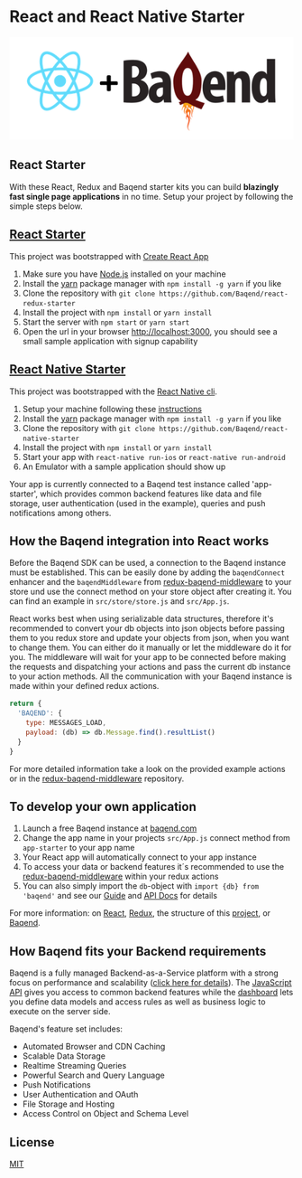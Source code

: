 # React and React Native Starter
!["Logo"](https://github.com/Baqend/react-redux-starter/raw/master/react_baqend.png)

## React Starter
With these React, Redux and Baqend starter kits you can build **blazingly fast single page applications** in no time. Setup your project by following the simple steps below.


## [React Starter](https://github.com/Baqend/react-redux-starter)
This project was bootstrapped with [Create React App](https://github.com/facebookincubator/create-react-app)

1. Make sure you have [Node.js](https://nodejs.org/en/) installed on your machine
2. Install the [yarn](https://yarnpkg.com) package manager with `npm install -g yarn` if you like
3. Clone the repository with `git clone https://github.com/Baqend/react-redux-starter`
4. Install the project with `npm install` or `yarn install`
5. Start the server with `npm start` or `yarn start`
6. Open the url in your browser [http://localhost:3000](http://localhost:3000), you should see a small sample application with signup capability


## [React Native Starter](https://github.com/Baqend/react-native-starter)
This project was bootstrapped with the [React Native cli](https://facebook.github.io/react-native/docs/getting-started.html).

1. Setup your machine following these [instructions](https://facebook.github.io/react-native/docs/getting-started.html)
2. Install the [yarn](https://yarnpkg.com) package manager with `npm install -g yarn` if you like
3. Clone the repository with `git clone https://github.com/Baqend/react-native-starter`
4. Install the project with `npm install` or `yarn install`
5. Start your app with `react-native run-ios` or `react-native run-android`
6. An Emulator with a sample application should show up

Your app is currently connected to a Baqend test instance called 'app-starter', which provides common backend features like data and file storage, user authentication (used in the example), queries and push notifications among others.

## How the Baqend integration into React works

Before the Baqend SDK can be used, a connection to the Baqend instance must be established. This can be easily done by adding the `baqendConnect` enhancer and the `baqendMiddleware` from [redux-baqend-middleware](http://github.com) to your store und use the connect method on your store object after creating it. You can find an example in `src/store/store.js` and `src/App.js`.

React works best when using serializable data structures, therefore it's recommended to convert your db objects into json objects before passing them to you redux store and update your objects from json, when you want to change them. You can either do it manually or let the middleware do it for you. The middleware will wait for your app to be connected before making the requests and dispatching your actions and pass the current db instance to your action methods. All the communication with your Baqend instance is made within your defined redux actions.

```js
return {
  'BAQEND': {
    type: MESSAGES_LOAD,
    payload: (db) => db.Message.find().resultList()
  }
}
```
For more detailed information take a look on the provided example actions or in the [redux-baqend-middleware](http://github.com) repository.

## To develop your own application

1. Launch a free Baqend instance at [baqend.com](http://dashboard.baqend.com/register)
2. Change the app name in your projects `src/App.js` connect method from `app-starter` to your app name
3. Your React app will automatically connect to your app instance
4. To access your data or backend features it´s recommended to use the [redux-baqend-middleware](http://github.com) within your redux actions
5. You can also simply import the `db`-object with `import {db} from 'baqend'`
and see our [Guide](https://www.baqend.com/guide) and [API Docs](http://www.baqend.com/js-sdk/latest/baqend.html) for details

For more information: on [React](https://facebook.github.io/react/docs/hello-world.html), [Redux](http://redux.js.org/), the structure of this
[project](https://github.com/facebookincubator/create-react-app), or [Baqend](http://www.baqend.com).

## How Baqend fits your Backend requirements

Baqend is a fully managed Backend-as-a-Service platform with a strong focus on performance and scalability
([click here for details](https://medium.baqend.com/bringing-web-performance-to-the-next-level-an-overview-of-baqend-be3521bc2faf)).
The [JavaScript API](https://www.baqend.com/js-sdk/latest/baqend.html) gives you access to common backend features
while the [dashboard](https://www.baqend.com/guide/topics/dashboard/) lets you define data models and access rules as
well as business logic to execute on the server side.

Baqend's feature set includes:

* Automated Browser and CDN Caching
* Scalable Data Storage
* Realtime Streaming Queries
* Powerful Search and Query Language
* Push Notifications
* User Authentication and OAuth
* File Storage and Hosting
* Access Control on Object and Schema Level

## License

[MIT](https://github.com/Baqend/react-redux-starter/blob/master/LICENSE)

